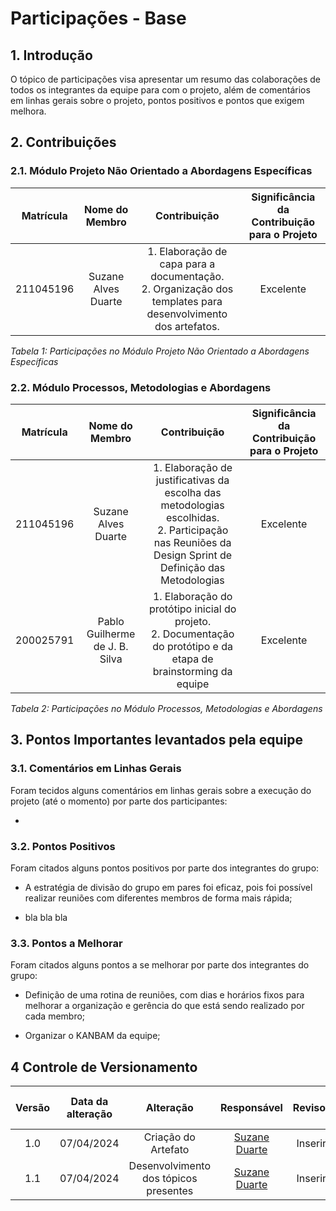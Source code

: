 # Participações - Base

## 1. Introdução

O tópico de participações visa apresentar um resumo das colaborações de todos os integrantes da equipe para com o projeto, além de comentários em linhas gerais sobre o projeto, pontos positivos e pontos que exigem melhora.

## 2. Contribuições

### 2.1. Módulo Projeto Não Orientado a Abordagens Específicas

| Matrícula | Nome do Membro | Contribuição | Significância da Contribuição para o Projeto |
| :--: | :--: | :--: | :--: |
| 211045196  |  Suzane Alves Duarte | 1. Elaboração de capa para a documentação. <br> 2. Organização dos templates para desenvolvimento dos artefatos. | Excelente |


*Tabela 1: Participações no Módulo Projeto Não Orientado a Abordagens Específicas*

### 2.2. Módulo Processos, Metodologias e Abordagens

| Matrícula |Nome do Membro | Contribuição | Significância da Contribuição para o Projeto |
| :--: | :--: | :--: | :--: |
| 211045196  |  Suzane Alves Duarte | 1. Elaboração de justificativas da escolha das metodologias escolhidas. <br> 2. Participação nas Reuniões da Design Sprint de Definição das Metodologias | Excelente |
| 200025791  |  Pablo Guilherme de J. B. Silva | 1. Elaboração do protótipo inicial do projeto. <br> 2. Documentação do protótipo e da etapa de brainstorming da equipe | Excelente |


*Tabela 2: Participações no Módulo Processos, Metodologias e Abordagens*


## 3. Pontos Importantes levantados pela equipe

### 3.1. Comentários em Linhas Gerais

Foram tecidos alguns comentários em linhas gerais sobre a execução do projeto (até o momento) por parte dos participantes:

- 

### 3.2. Pontos Positivos

Foram citados alguns pontos positivos por parte dos integrantes do grupo:

- A estratégia de divisão do grupo em pares foi eficaz, pois foi possível realizar reuniões com diferentes membros de forma mais rápida; 

- bla bla bla

### 3.3. Pontos a Melhorar

Foram citados alguns pontos a se melhorar por parte dos integrantes do grupo:

- Definição de uma rotina de reuniões, com dias e horários fixos para melhorar a organização e gerência do que está sendo realizado por cada membro;
 
- Organizar o KANBAM da equipe; 


## 4 Controle de Versionamento 

|  Versão  | Data da alteração | Alteração | Responsável | Revisor | Data de revisão |
| :---: | :---: | :---: | :---: | :---: | :---: |
| 1.0 | 07/04/2024 | Criação do Artefato| [Suzane Duarte](https://github.com/suzaneduarte) | Inserir | Inserir |
| 1.1 | 07/04/2024 | Desenvolvimento dos tópicos presentes | [Suzane Duarte](https://github.com/suzaneduarte) | Inserir | Inserir |
